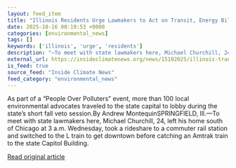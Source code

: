 ```yaml
---
layout: feed_item
title: "Illinois Residents Urge Lawmakers to Act on Transit, Energy Bills"
date: 2025-10-16 00:19:53 +0000
categories: [environmental_news]
tags: []
keywords: ['illinois', 'urge', 'residents']
description: "—To meet with state lawmakers here, Michael Churchill, 24, left his home south of Chicago at 3 a"
external_url: https://insideclimatenews.org/news/15102025/illinois-transit-and-energy-bills/
is_feed: true
source_feed: "Inside Climate News"
feed_category: "environmental_news"
---
```


As part of a “People Over Polluters” event, more than 100 local environmental advocates traveled to the state capital to lobby during the state’s short fall veto session.By Andrew MontequinSPRINGFIELD, Ill.—To meet with state lawmakers here, Michael Churchill, 24, left his home south of Chicago at 3 a.m. Wednesday, took a rideshare to a commuter rail station and switched to the L train to get downtown before catching an Amtrak train to the state Capitol Building.

[Read original article](https://insideclimatenews.org/news/15102025/illinois-transit-and-energy-bills/)
